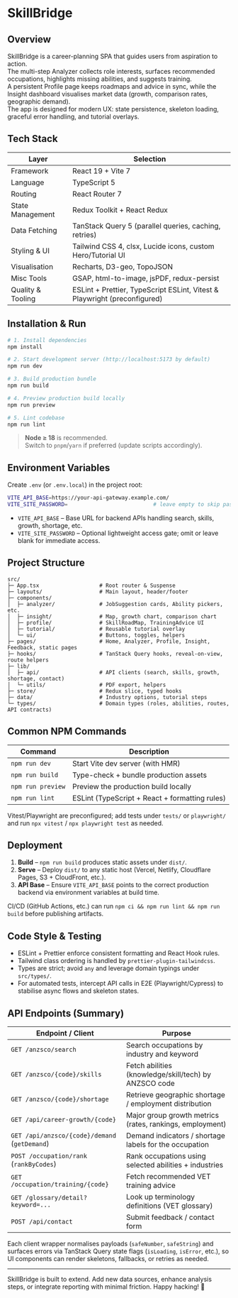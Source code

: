 # SkillBridge

## Overview

SkillBridge is a career-planning SPA that guides users from aspiration to action.  
The multi-step Analyzer collects role interests, surfaces recommended occupations, highlights missing abilities, and suggests training.  
A persistent Profile page keeps roadmaps and advice in sync, while the Insight dashboard visualises market data (growth, comparison rates, geographic demand).  
The app is designed for modern UX: state persistence, skeleton loading, graceful error handling, and tutorial overlays.

## Tech Stack

| Layer            | Selection                                                     |
|------------------|---------------------------------------------------------------|
| Framework        | React 19 + Vite 7                                             |
| Language         | TypeScript 5                                                  |
| Routing          | React Router 7                                                |
| State Management | Redux Toolkit + React Redux                                   |
| Data Fetching    | TanStack Query 5 (parallel queries, caching, retries)         |
| Styling & UI     | Tailwind CSS 4, clsx, Lucide icons, custom Hero/Tutorial UI   |
| Visualisation    | Recharts, D3-geo, TopoJSON                                    |
| Misc Tools       | GSAP, html-to-image, jsPDF, redux-persist                     |
| Quality & Tooling| ESLint + Prettier, TypeScript ESLint, Vitest & Playwright (preconfigured) |

## Installation & Run

```bash
# 1. Install dependencies
npm install

# 2. Start development server (http://localhost:5173 by default)
npm run dev

# 3. Build production bundle
npm run build

# 4. Preview production build locally
npm run preview

# 5. Lint codebase
npm run lint
```

> **Node ≥ 18** is recommended.  
> Switch to `pnpm`/`yarn` if preferred (update scripts accordingly).

## Environment Variables

Create `.env` (or `.env.local`) in the project root:

```bash
VITE_API_BASE=https://your-api-gateway.example.com/
VITE_SITE_PASSWORD=                           # leave empty to skip password gate
```

- `VITE_API_BASE` – Base URL for backend APIs handling search, skills, growth, shortage, etc.
- `VITE_SITE_PASSWORD` – Optional lightweight access gate; omit or leave blank for immediate access.

## Project Structure

```
src/
├─ App.tsx                   # Root router & Suspense
├─ layouts/                  # Main layout, header/footer
├─ components/
│  ├─ analyzer/              # JobSuggestion cards, Ability pickers, etc.
│  ├─ insight/               # Map, growth chart, comparison chart
│  ├─ profile/               # SkillRoadMap, TrainingAdvice UI
│  ├─ tutorial/              # Reusable tutorial overlay
│  └─ ui/                    # Buttons, toggles, helpers
├─ pages/                    # Home, Analyzer, Profile, Insight, Feedback, static pages
├─ hooks/                    # TanStack Query hooks, reveal-on-view, route helpers
├─ lib/
│  ├─ api/                   # API clients (search, skills, growth, shortage, contact)
│  └─ utils/                 # PDF export, helpers
├─ store/                    # Redux slice, typed hooks
├─ data/                     # Industry options, tutorial steps
└─ types/                    # Domain types (roles, abilities, routes, API contracts)
```

## Common NPM Commands

| Command          | Description                                    |
|------------------|------------------------------------------------|
| `npm run dev`    | Start Vite dev server (with HMR)               |
| `npm run build`  | Type-check + bundle production assets          |
| `npm run preview`| Preview the production build locally           |
| `npm run lint`   | ESLint (TypeScript + React + formatting rules) |

Vitest/Playwright are preconfigured; add tests under `tests/` or `playwright/` and run `npx vitest` / `npx playwright test` as needed.

## Deployment

1. **Build** – `npm run build` produces static assets under `dist/`.
2. **Serve** – Deploy `dist/` to any static host (Vercel, Netlify, Cloudflare Pages, S3 + CloudFront, etc.).
3. **API Base** – Ensure `VITE_API_BASE` points to the correct production backend via environment variables at build time.

CI/CD (GitHub Actions, etc.) can run `npm ci && npm run lint && npm run build` before publishing artifacts.

## Code Style & Testing

- ESLint + Prettier enforce consistent formatting and React Hook rules.
- Tailwind class ordering is handled by `prettier-plugin-tailwindcss`.
- Types are strict; avoid `any` and leverage domain typings under `src/types/`.
- For automated tests, intercept API calls in E2E (Playwright/Cypress) to stabilise async flows and skeleton states.

## API Endpoints (Summary)

| Endpoint / Client                                   | Purpose                                                     |
|-----------------------------------------------------|-------------------------------------------------------------|
| `GET /anzsco/search`                                | Search occupations by industry and keyword                  |
| `GET /anzsco/{code}/skills`                         | Fetch abilities (knowledge/skill/tech) by ANZSCO code       |
| `GET /anzsco/{code}/shortage`                       | Retrieve geographic shortage / employment distribution      |
| `GET /api/career-growth/{code}`                     | Major group growth metrics (rates, rankings, employment)    |
| `GET /api/anzsco/{code}/demand` (`getDemand`)       | Demand indicators / shortage labels for the occupation      |
| `POST /occupation/rank` (`rankByCodes`)             | Rank occupations using selected abilities + industries      |
| `GET /occupation/training/{code}`                   | Fetch recommended VET training advice                       |
| `GET /glossary/detail?keyword=...`                  | Look up terminology definitions (VET glossary)              |
| `POST /api/contact`                                     | Submit feedback / contact form                              |

Each client wrapper normalises payloads (`safeNumber`, `safeString`) and surfaces errors via TanStack Query state flags (`isLoading`, `isError`, etc.), so UI components can render skeletons, fallbacks, or retries as needed.

---

SkillBridge is built to extend. Add new data sources, enhance analysis steps, or integrate reporting with minimal friction. Happy hacking! 🚀
